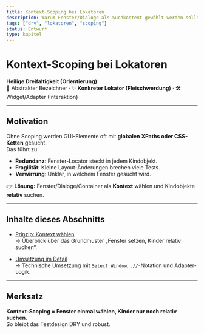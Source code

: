 ```yaml
---
title: Kontext-Scoping bei Lokatoren
description: Warum Fenster/Dialoge als Suchkontext gewählt werden sollten und wie das DRY spart.
tags: ["dry", "lokatoren", "scoping"]
status: Entwurf
type: kapitel
---
```


# Kontext-Scoping bei Lokatoren

**Heilige Dreifaltigkeit (Orientierung):**  
👤 Abstrakter Bezeichner · ✨ **Konkreter Lokator (Fleischwerdung)** · 🛠️ Widget/Adapter (Interaktion)

---

## Motivation

Ohne Scoping werden GUI-Elemente oft mit **globalen XPaths oder CSS-Ketten** gesucht.  
Das führt zu:

- **Redundanz**: Fenster-Locator steckt in jedem Kindobjekt.  
- **Fragilität**: Kleine Layout-Änderungen brechen viele Tests.  
- **Verwirrung**: Unklar, in welchem Fenster gesucht wird.

👉 **Lösung:** Fenster/Dialoge/Container als **Kontext** wählen und Kindobjekte **relativ** suchen.  

---

## Inhalte dieses Abschnitts

- [Prinzip: Kontext wählen](./prinzip.md)  
  → Überblick über das Grundmuster „Fenster setzen, Kinder relativ suchen“.  

- [Umsetzung im Detail](./umsetzung.md)  
  → Technische Umsetzung mit `Select Window`, `.//`-Notation und Adapter-Logik.  

---

## Merksatz

**Kontext-Scoping = Fenster einmal wählen, Kinder nur noch relativ suchen.**  
So bleibt das Testdesign DRY und robust.

